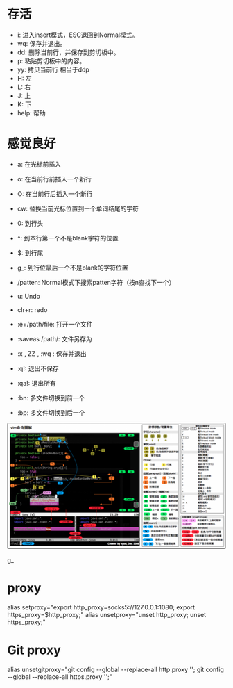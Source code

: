 # 存活

* i: 进入insert模式，ESC退回到Normal模式。
* wq: 保存并退出。
* dd: 删除当前行，并保存到剪切板中。
* p: 粘贴剪切板中的内容。
* yy: 拷贝当前行 相当于ddp
* H: 左
* L: 右
* J: 上
* K: 下
* help: 帮助

# 感觉良好

* a: 在光标前插入
* o: 在当前行前插入一个新行
* O: 在当前行后插入一个新行
* cw: 替换当前光标位置到一个单词结尾的字符

* 0: 到行头
* ^: 到本行第一个不是blank字符的位置
* $: 到行尾
* g_: 到行位最后一个不是blank的字符位置
* /patten: Normal模式下搜索patten字符（按n查找下一个）

* u: Undo
* clr+r: redo

* :e+/path/file: 打开一个文件
* :saveas /path/: 文件另存为
* :x , ZZ , :wq : 保存并退出 
* :q!: 退出不保存 
* :qa!: 退出所有
* :bn: 多文件切换到前一个
* :bp: 多文件切换到后一个

![702042-d28dbdaf1393b2ba](media/702042-d28dbdaf1393b2ba.png)

g_


 
# proxy
alias setproxy="export http_proxy=socks5://127.0.0.1:1080; export https_proxy=$http_proxy;"
alias unsetproxy="unset http_proxy; unset https_proxy;"

# Git proxy
 alias unsetgitproxy="git config --global --replace-all http.proxy ''; git config --global --replace-all https.proxy '';"

